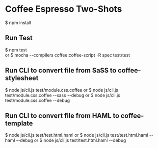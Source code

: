 # Coffee Espresso Two-Shots

$ npm install

## Run Test
$ npm test<br />
or
$ mocha --compilers coffee:coffee-script -R spec test/test

## Run CLI to convert file from SaSS to coffee-stylesheet
$ node js/cli.js test/module.css.coffee
or
$ node js/cli.js test/module.css.coffee --sass --debug
or
$ node js/cli.js test/module.css.coffee --debug

## Run CLI to convert file from HAML to coffee-template
$ node js/cli.js test/test.html.haml
or
$ node js/cli.js test/test.html.haml --haml --debug
or
$ node js/cli.js test/test.html.haml --debug

